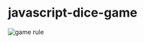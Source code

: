 # javascript-dice-game

![game rule](https://user-images.githubusercontent.com/49344502/157799954-e4eae284-4525-47e5-b064-e3269310c44c.jpg)
